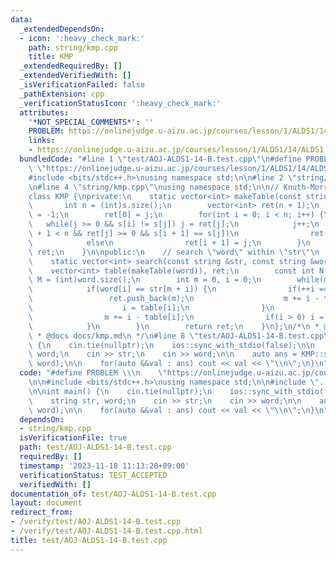 ```yaml
---
data:
  _extendedDependsOn:
  - icon: ':heavy_check_mark:'
    path: string/kmp.cpp
    title: KMP
  _extendedRequiredBy: []
  _extendedVerifiedWith: []
  _isVerificationFailed: false
  _pathExtension: cpp
  _verificationStatusIcon: ':heavy_check_mark:'
  attributes:
    '*NOT_SPECIAL_COMMENTS*': ''
    PROBLEM: https://onlinejudge.u-aizu.ac.jp/courses/lesson/1/ALDS1/14/ALDS1_14_B
    links:
    - https://onlinejudge.u-aizu.ac.jp/courses/lesson/1/ALDS1/14/ALDS1_14_B
  bundledCode: "#line 1 \"test/AOJ-ALDS1-14-B.test.cpp\"\n#define PROBLEM \\\n   \
    \ \"https://onlinejudge.u-aizu.ac.jp/courses/lesson/1/ALDS1/14/ALDS1_14_B\"\n\n\
    #include <bits/stdc++.h>\nusing namespace std;\n\n#line 2 \"string/kmp.cpp\"\n\
    \n#line 4 \"string/kmp.cpp\"\nusing namespace std;\n\n// Knuth-Morris-Pratt algorithm\n\
    class KMP {\nprivate:\n    static vector<int> makeTable(const string &s) {\n \
    \       int n = (int)s.size();\n        vector<int> ret(n + 1);\n        int j\
    \ = -1;\n        ret[0] = j;\n        for(int i = 0; i < n; i++) {\n         \
    \   while(j >= 0 && s[i] != s[j]) j = ret[j];\n            j++;\n            if(i\
    \ + 1 < n && ret[j] >= 0 && s[i + 1] == s[j])\n                ret[i + 1] = ret[j];\n\
    \            else\n                ret[i + 1] = j;\n        }\n        return\
    \ ret;\n    }\n\npublic:\n    // search \"word\" within \"str\"\n    // O(|str|)\n\
    \    static vector<int> search(const string &str, const string &word) {\n    \
    \    vector<int> table(makeTable(word)), ret;\n        const int N = (int)str.size(),\
    \ M = (int)word.size();\n        int m = 0, i = 0;\n        while(m + i < N) {\n\
    \            if(word[i] == str[m + i]) {\n                if(++i == M) {\n   \
    \                 ret.push_back(m);\n                    m += i - table[i];\n\
    \                    i = table[i];\n                }\n            } else {\n\
    \                m += i - table[i];\n                if(i > 0) i = table[i];\n\
    \            }\n        }\n        return ret;\n    }\n};\n/*\n * @brief KMP\n\
    \ * @docs docs/kmp.md\n */\n#line 8 \"test/AOJ-ALDS1-14-B.test.cpp\"\n\nint main()\
    \ {\n    cin.tie(nullptr);\n    ios::sync_with_stdio(false);\n\n    string str,\
    \ word;\n    cin >> str;\n    cin >> word;\n\n    auto ans = KMP::search(str,\
    \ word);\n\n    for(auto &&val : ans) cout << val << \"\\n\";\n}\n"
  code: "#define PROBLEM \\\n    \"https://onlinejudge.u-aizu.ac.jp/courses/lesson/1/ALDS1/14/ALDS1_14_B\"\
    \n\n#include <bits/stdc++.h>\nusing namespace std;\n\n#include \"../string/kmp.cpp\"\
    \n\nint main() {\n    cin.tie(nullptr);\n    ios::sync_with_stdio(false);\n\n\
    \    string str, word;\n    cin >> str;\n    cin >> word;\n\n    auto ans = KMP::search(str,\
    \ word);\n\n    for(auto &&val : ans) cout << val << \"\\n\";\n}\n"
  dependsOn:
  - string/kmp.cpp
  isVerificationFile: true
  path: test/AOJ-ALDS1-14-B.test.cpp
  requiredBy: []
  timestamp: '2023-11-18 11:13:20+09:00'
  verificationStatus: TEST_ACCEPTED
  verifiedWith: []
documentation_of: test/AOJ-ALDS1-14-B.test.cpp
layout: document
redirect_from:
- /verify/test/AOJ-ALDS1-14-B.test.cpp
- /verify/test/AOJ-ALDS1-14-B.test.cpp.html
title: test/AOJ-ALDS1-14-B.test.cpp
---
```

